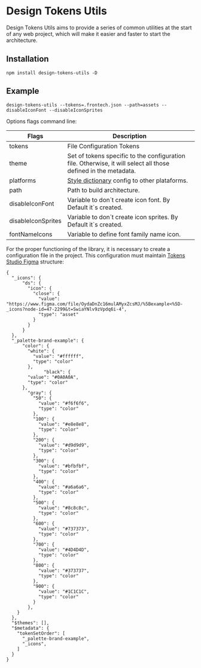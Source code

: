 # Design Tokens Utils

Design Tokens Utils aims to provide a series of common utilities at the start of any web project, which will make it easier and faster to start the architecture.

## Installation

```
npm install design-tokens-utils -D
```

## Example

```
design-tokens-utils --tokens=.frontech.json --path=assets --disableIconFont --disableIconSprites
```

Options flags command line:

| Flags              | Description                                                                                                    |
| ------------------ | -------------------------------------------------------------------------------------------------------------- |
| tokens             | File Configuration Tokens                                                                                      |
| theme              | Set of tokens specific to the configuration file. Otherwise, it will select all those defined in the metadata. |
| platforms          | [Style dictionary](https://amzn.github.io/style-dictionary/#/config) config to other plataforms.               |
| path               | Path to build architecture.                                                                                    |
| disableIconFont    | Variable to don´t create icon font. By Default it`s created.                                                   |
| disableIconSprites | Variable to don´t create icon sprites. By Default it`s created.                                                |
| fontNameIcons      | Variable to define font family name icon.                                                                     |

For the proper functioning of the library, it is necessary to create a configuration file in the project. This configuration must maintain [Tokens Studio Figma](https://docs.tokens.studio/tokens/json-schema) structure:

```
{
  "_icons": {
      "ds": {
        "icon": {
          "close": {
            "value": "https://www.figma.com/file/OydaDnZc16mulAMyxZcsMJ/%5Bexample<%5D-_icons?node-id=47-2299&t=SwiaYNlv9zVpdq6i-4",
            "type": "asset"
          }
        }
      }
  },
  "_palette-brand-example": {
      "color": {
        "white": {
          "value": "#ffffff",
          "type": "color"
        },
              "black": {
        "value": "#0A0A0A",
        "type": "color"
      },
        "gray": {
          "50": {
            "value": "#f6f6f6",
            "type": "color"
          },
          "100": {
            "value": "#e8e8e8",
            "type": "color"
          },
          "200": {
            "value": "#d9d9d9",
            "type": "color"
          },
          "300": {
            "value": "#bfbfbf",
            "type": "color"
          },
          "400": {
            "value": "#a6a6a6",
            "type": "color"
          },
          "500": {
            "value": "#8c8c8c",
            "type": "color"
          },
          "600": {
            "value": "#737373",
            "type": "color"
          },
          "700": {
            "value": "#4D4D4D",
            "type": "color"
          },
          "800": {
            "value": "#373737",
            "type": "color"
          },
          "900": {
            "value": "#1C1C1C",
            "type": "color"
          }
        },
    }
  },
  "$themes": [],
  "$metadata": {
    "tokenSetOrder": [
      "_palette-brand-example",
      "_icons",
    ]
  }
}
```
